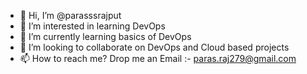 - 👋 Hi, I’m @parasssrajput
- 👀 I’m interested in learning DevOps 
- 🌱 I’m currently learning basics of DevOps
- 💞️ I’m looking to collaborate on DevOps and Cloud based projects
- 📫 How to reach me? Drop me an Email :- paras.raj279@gmail.com
<!---
parasssrajput/parasssrajput is a ✨ special ✨ repository because its `README.md` (this file) appears on your GitHub profile.
You can click the Preview link to take a look at your changes.
--->

